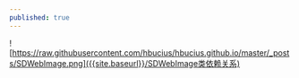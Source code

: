 ```yaml
---
published: true
---
```

![https://raw.githubusercontent.com/hbucius/hbucius.github.io/master/_posts/SDWebImage.png]({{site.baseurl}}/SDWebImage类依赖关系)
